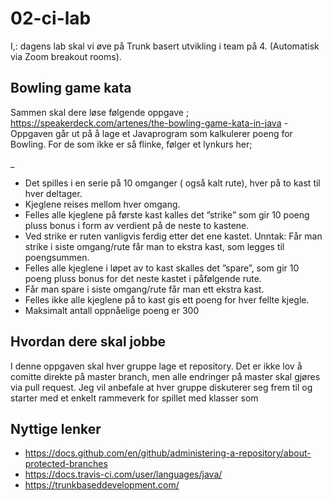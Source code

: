 # 02-ci-lab

I,: dagens lab skal vi øve på Trunk basert utvikling i team på 4. (Automatisk via Zoom breakout rooms). 

## Bowling game kata

Sammen skal dere løse følgende oppgave ; https://speakerdeck.com/artenes/the-bowling-game-kata-in-java - Oppgaven går ut på å lage et Javaprogram som kalkulerer poeng for Bowling. For de som ikke er så flinke, følger et lynkurs her; 

_
* Det spilles i en serie på 10 omganger ( også kalt rute), hver på to kast til hver deltager. 
* Kjeglene reises mellom hver omgang. 
* Felles alle kjeglene på første kast kalles det ”strike” som gir 10 poeng pluss bonus i form av verdient på de neste to kastene.
* Ved strike er ruten vanligvis ferdig etter det ene kastet. Unntak: Får man strike i siste omgang/rute får man to ekstra kast, som legges til poengsummen. 
* Felles alle kjeglene i løpet av to kast skalles det ”spare”, som gir 10 poeng pluss bonus for det neste kastet i påfølgende rute. 
* Får man spare i siste omgang/rute får man ett ekstra kast. 
* Felles ikke alle kjeglene på to kast gis ett poeng for hver fellte kjegle. 
* Maksimalt antall oppnåelige poeng er 300

## Hvordan dere skal jobbe 

I denne oppgaven skal hver gruppe lage et repository. Det er ikke lov å comitte direkte på master branch, men alle endringer på master skal gjøres via pull request.
Jeg vil anbefale at hver gruppe diskuterer seg frem til og starter med et enkelt rammeverk for spillet med klasser som   


## Nyttige lenker 

* https://docs.github.com/en/github/administering-a-repository/about-protected-branches
* https://docs.travis-ci.com/user/languages/java/
* https://trunkbaseddevelopment.com/